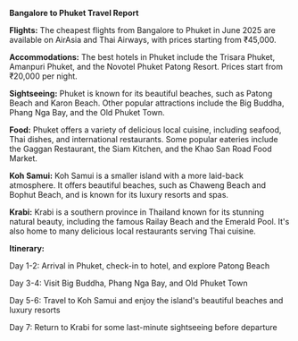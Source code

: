 **Bangalore to Phuket Travel Report**

**Flights:**
The cheapest flights from Bangalore to Phuket in June 2025 are available on AirAsia and Thai Airways, with prices starting from ₹45,000.

**Accommodations:**
The best hotels in Phuket include the Trisara Phuket, Amanpuri Phuket, and the Novotel Phuket Patong Resort. Prices start from ₹20,000 per night.

**Sightseeing:**
Phuket is known for its beautiful beaches, such as Patong Beach and Karon Beach. Other popular attractions include the Big Buddha, Phang Nga Bay, and the Old Phuket Town.

**Food:**
Phuket offers a variety of delicious local cuisine, including seafood, Thai dishes, and international restaurants. Some popular eateries include the Gaggan Restaurant, the Siam Kitchen, and the Khao San Road Food Market.

**Koh Samui:**
Koh Samui is a smaller island with a more laid-back atmosphere. It offers beautiful beaches, such as Chaweng Beach and Bophut Beach, and is known for its luxury resorts and spas.

**Krabi:**
Krabi is a southern province in Thailand known for its stunning natural beauty, including the famous Railay Beach and the Emerald Pool. It's also home to many delicious local restaurants serving Thai cuisine.

**Itinerary:**

Day 1-2: Arrival in Phuket, check-in to hotel, and explore Patong Beach

Day 3-4: Visit Big Buddha, Phang Nga Bay, and Old Phuket Town

Day 5-6: Travel to Koh Samui and enjoy the island's beautiful beaches and luxury resorts

Day 7: Return to Krabi for some last-minute sightseeing before departure